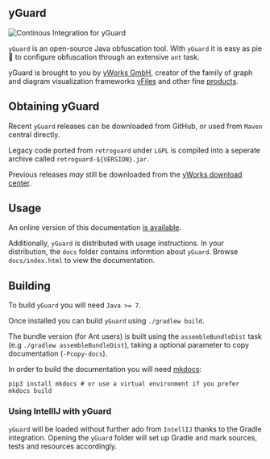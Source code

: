 yGuard
------

![Continous Integration for yGuard](https://github.com/yWorks/yGuard/workflows/Continous%20Integration%20for%20yGuard/badge.svg)

`yGuard` is an open-source Java obfuscation tool. With `yGuard` it is easy as pie :cake: to configure obfuscation through an extensive `ant` task.

yGuard is brought to you by [yWorks GmbH](https://www.yworks.com/), creator of the family of graph and diagram visualization frameworks [yFiles](https://www.yworks.com/yfiles) and other fine [products](https://www.yworks.com/products).

## Obtaining yGuard

Recent `yGuard` releases can be downloaded from GitHub, or used from `Maven` central directly.

Legacy code ported from `retroguard` under `LGPL` is compiled into a seperate archive called `retroguard-${VERSION}.jar`.

Previous releases _may_ still be downloaded from the [yWorks download center](https://www.yworks.com/downloads#yGuard).

## Usage

An online version of this documentation [is available](https://yworks.github.io/yGuard/).

Additionally, `yGuard` is distributed with usage instructions. In your distribution, the `docs` folder contains informtion about `yGuard`. Browse `docs/index.html` to view the documentation.

## Building

To build `yGuard` you will need `Java >= 7`.

Once installed you can build `yGuard` using `./gradlew build`.

The bundle version (for Ant users) is built using the `assembleBundleDist` task (e.g `./gradlew assembleBundleDist`), taking a optional parameter to copy documentation (`-Pcopy-docs`).

In order to build the documentation you will need [mkdocs](https://www.mkdocs.org/):

```
pip3 install mkdocs # or use a virtual environment if you prefer
mkdocs build
``` 

### Using IntellIJ with yGuard

`yGuard` will be loaded without further ado from `IntellIJ` thanks to the Gradle integration.
Opening the `yGuard` folder will set up Gradle and mark sources, tests and resources accordingly.
